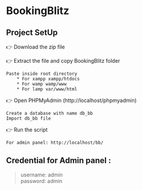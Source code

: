 # BookingBlitz

## Project SetUp

👉 Download the zip file

👉 Extract the file and copy BookingBlitz folder

    Paste inside root directory
        * For xampp xampp/htdocs 
        * For wamp wamp/www
        * For lamp var/www/html

👉 Open PHPMyAdmin (http://localhost/phpmyadmin)

    Create a database with name db_bb
    Import db_bb file
   
👉 Run the script 
    
    For admin panel: http://localhost/bb/
    
 ## Credential for Admin panel :

> username: admin       
> password: admin
